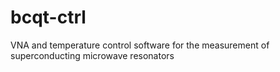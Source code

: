 # bcqt-ctrl
VNA and temperature control software for the measurement of superconducting microwave resonators
